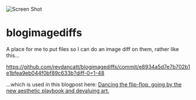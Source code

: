 ![Screen Shot](http://cattopus23.com/img/panel-blogimagediffs.jpg)

blogimagediffs
==============

A place for me to put files so I can do an image diff on them, rather like this...

https://github.com/revdancatt/blogimagediffs/commit/e8934a5d7e7b702b1e1bfea9eb044f0bf89c633b?diff-0=1-48

...which is used in this blogpost here: [Dancing the flip-flop, going by the new aesthetic playbook and devaluing art.](http://revdancatt.com/2012/11/30/dancing-the-flip-flop-going-by-the-new-aesthetic-playbook-and-devaluing-art/)